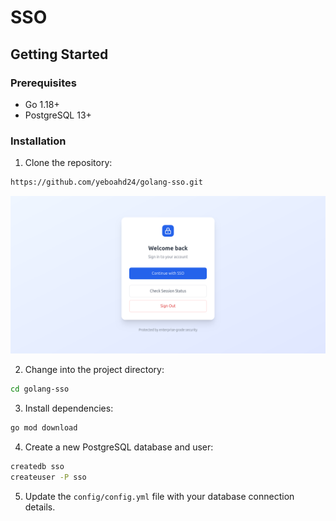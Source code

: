 # SSO

## Getting Started

### Prerequisites

- Go 1.18+
- PostgreSQL 13+

### Installation

1. Clone the repository:

```bash
https://github.com/yeboahd24/golang-sso.git
```
![image](images/sso.png)

2. Change into the project directory:

```bash
cd golang-sso
```

3. Install dependencies:

```bash
go mod download
```

4. Create a new PostgreSQL database and user:

```bash
createdb sso
createuser -P sso
```

5. Update the `config/config.yml` file with your database connection details.
